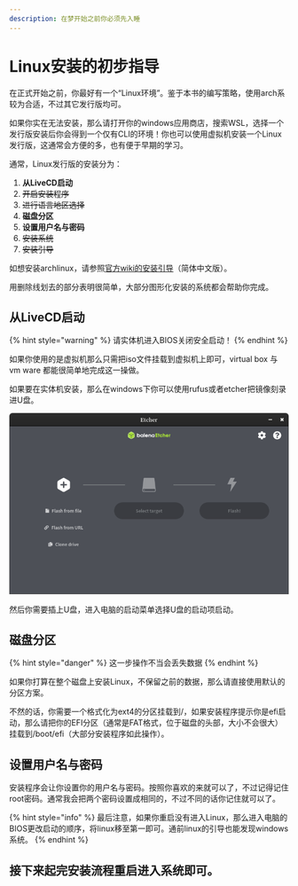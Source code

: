 ```yaml
---
description: 在梦开始之前你必须先入睡
---
```


# Linux安装的初步指导

在正式开始之前，你最好有一个“Linux环境”。鉴于本书的编写策略，使用arch系较为合适，不过其它发行版均可。

如果你实在无法安装，那么请打开你的windows应用商店，搜索WSL，选择一个发行版安装后你会得到一个仅有CLI的环境！你也可以使用虚拟机安装一个Linux发行版，这通常会方便的多，也有便于早期的学习。

通常，Linux发行版的安装分为：

1. **从LiveCD启动**
2. ~~开启安装程序~~
3. ~~进行语言地区选择~~
4. **磁盘分区**
5. **设置用户名与密码**
6. ~~安装系统~~
7. ~~安装引导~~

如想安装archlinux，请参照[官方wiki的安装引导](https://wiki.archlinux.org/title/Installation_guide_%28%E7%AE%80%E4%BD%93%E4%B8%AD%E6%96%87%29)（简体中文版）。

用删除线划去的部分表明很简单，大部分图形化安装的系统都会帮助你完成。

## 从LiveCD启动

{% hint style="warning" %}
请实体机进入BIOS关闭安全启动！
{% endhint %}

如果你使用的是虚拟机那么只需把iso文件挂载到虚拟机上即可，virtual box 与vm ware 都能很简单地完成这一操做。

如果要在实体机安装，那么在windows下你可以使用rufus或者etcher把镜像刻录进U盘。

![&#x8FD9;&#x662F;&#x4E00;&#x4E2A;Etcher&#xFF08;&#x5F00;&#x6E90;&#x901A;&#x7528;&#x7684;&#x955C;&#x50CF;&#x70E7;&#x5F55;&#x8F6F;&#x4EF6;&#xFF09;&#x7684;&#x754C;&#x9762;&#x3002;&#x6B64;&#x56FE;&#x662F;&#x5728;Linux&#x4E0B;&#x7684;&#xFF0C;&#x4F46;windows&#x4E0B;&#x5927;&#x540C;&#x5C0F;&#x5F02;](../.gitbook/assets/image%20%283%29.png)

然后你需要插上U盘，进入电脑的启动菜单选择U盘的启动项启动。

## 磁盘分区

{% hint style="danger" %}
这一步操作不当会丢失数据
{% endhint %}

如果你打算在整个磁盘上安装Linux，不保留之前的数据，那么请直接使用默认的分区方案。

不然的话，你需要一个格式化为ext4的分区挂载到/，如果安装程序提示你是efi启动，那么请把你的EFI分区（通常是FAT格式，位于磁盘的头部，大小不会很大）挂载到/boot/efi（大部分安装程序如此操作）。

## 设置用户名与密码

安装程序会让你设置你的用户名与密码。按照你喜欢的来就可以了，不过记得记住root密码。通常我会把两个密码设置成相同的，不过不同的话你记住就可以了。

{% hint style="info" %}
最后注意，如果你重启没有进入Linux，那么进入电脑的BIOS更改启动的顺序，将linux移至第一即可。通前linux的引导也能发现windows系统。
{% endhint %}

## 接下来起完安装流程重启进入系统即可。

